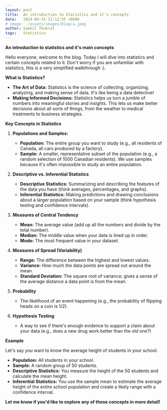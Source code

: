 ```yaml
---
layout: post
title:  An introduction to Statistics and it's concepts
date:   2024-04-15 11:12:55 +0600
# image:  /assets/images/blog/a.jpeg
author: Saahil Thukral
tags:   Statistics
---
```


**An introduction to statistics and it's main concepts**

Hello everyone, welcome to the blog. Today I will dive into statistics and certain concepts related to it. Don't worry if you are unfamiliar with statistics, this is a very simplified walkthrough :). 

**What is Statistics?**

* **The Art of Data:** Statistics is the science of collecting, organizing, analyzing, and making sense of data. It's like being a data detective!
* **Making Informed Decisions:** Statistics helps us turn a jumble of numbers into meaningful stories and insights. This lets us make better decisions about all sorts of things, from the weather to medical treatments to business strategies.

**Key Concepts in Statistics**

1. **Populations and Samples:**
   * **Population:** The entire group you want to study (e.g., all residents of Canada, all cars produced by a factory).
   * **Sample:** A smaller, representative subset of the population (e.g., a random selection of 1000 Canadian residents). We use samples because it's often impossible to study an entire population.

2. **Descriptive vs. Inferential Statistics**
   * **Descriptive Statistics:** Summarizing and describing the features of the data you have (think averages, percentages, and graphs).
   * **Inferential Statistics:** Making predictions and drawing conclusions about a larger population based on your sample (think hypothesis testing and confidence intervals).

3. **Measures of Central Tendency**
   * **Mean:** The average value (add up all the numbers and divide by the total number).
   * **Median:** The middle value when your data is lined up in order.
   * **Mode:** The most frequent value in your dataset.  

4. **Measures of Spread (Variability)**
   * **Range:** The difference between the highest and lowest values.
   * **Variance:**  How much the data points are spread out around the mean.
   * **Standard Deviation:** The square root of variance; gives a sense of the average distance a data point is from the mean.

5. **Probability**
   * The likelihood of an event happening (e.g., the probability of flipping heads on a coin is 1/2).

6. **Hypothesis Testing**
    *  A way to see if there's enough evidence to support a claim about your data (e.g., does a new drug work better than the old one?)

**Example**

Let's say you want to know the average height of students in your school.  

* **Population:** All students in your school.
* **Sample:** A random group of 50 students.
* **Descriptive Statistics:** You measure the height of the 50 students and calculate the mean height.
* **Inferential Statistics:** You use the sample mean to estimate the average height of the entire school population and create a likely range with a confidence interval.

**Let me know if you'd like to explore any of these concepts in more detail!** 
